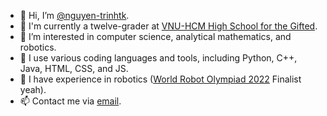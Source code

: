 - 👋 Hi, I’m [@nguyen-trinhtk](https://github.com/nguyen-trinhtk).
- 🏫 I'm currently a twelve-grader at [VNU-HCM High School for the Gifted](https://ptnk.edu.vn).
- 👀 I’m interested in computer science, analytical mathematics, and robotics.
- 🌱 I use various coding languages and tools, including Python, C++, Java, HTML, CSS, and JS.
- 🤖 I have experience in robotics ([World Robot Olympiad 2022](https://wro-association.org) Finalist yeah).
- 📫 Contact me via [email](khanhnguyentrinhthi@gmail.com).
